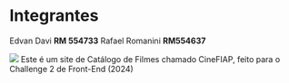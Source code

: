 <h1>Integrantes</h1>

Edvan Davi **RM 554733**
Rafael Romanini **RM554637**

<img src="readmeMedia/preview-cineFIAP.jpg">
Este é um site de Catálogo de Filmes chamado CineFIAP, feito para o Challenge 2 de Front-End (2024)
